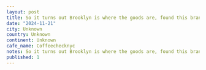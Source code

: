 ```yaml
---
layout: post
title: So it turns out Brooklyn is where the goods are, found this brand new place in green point @coffeechecknyc, amazingly friendly staff gave me a list of recos for both coffee and food. Weâll have them
date: "2024-11-21"
city: Unknown
country: Unknown
continent: Unknown
cafe_name: Coffeechecknyc
notes: So it turns out Brooklyn is where the goods are, found this brand new place in green point @coffeechecknyc, amazingly friendly staff gave me a list of recos for both coffee and food. Weâll have them to thank for the improvement of the #worldcoffeetour NYC leg
published: 1
---
```

